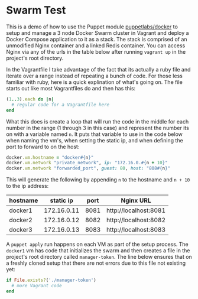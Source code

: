 # Swarm Test

This is a demo of how to use the Puppet module
[puppetlabs/docker](https://forge.puppet.com/puppetlabs/docker)
to setup and manage a 3 node Docker Swarm cluster in Vagrant and deploy a
Docker Compose application to it as a stack. The stack is comprised of an
unmodified Nginx container and a linked Redis container. You can access Nginx
via any of the urls in the table below after running `vagrant up` in the
project's root directory.

In the Vagrantfile I take advantage of the fact that its actually a ruby file
and iterate over a range instead of repeating a bunch of code. For those less
familiar with ruby, here is a quick explination of what's going on. The file
starts out like most Vagrantfiles do and then has this:

```ruby
(1..3).each do |n|
  # regular code for a Vagrantfile here
end
```

What this does is create a loop that will run the code in the middle for each
number in the range (1 through 3 in this case) and represent the number its on
with a variable named `n`. It puts that variable to use in the code below
when naming the vm's, when setting the static ip, and when defining the port to
forward to on the host:

```ruby
docker.vm.hostname = "docker#{n}"
docker.vm.network "private_network", ip: "172.16.0.#{n + 10}"
docker.vm.network "forwarded_port", guest: 80, host: "808#{n}"
```

This will generate the following by appending `n` to the hostname and `n + 10`
to the ip address:

| hostname | static ip   | port | Nginx URL             |
| -------- | ----------- | ---- | --------------------- |
| docker1  | 172.16.0.11 | 8081 | http://localhost:8081 |
| docker2  | 172.16.0.12 | 8082 | http://localhost:8082 |
| docker3  | 172.16.0.13 | 8083 | http://localhost:8083 |

A `puppet apply` run happens on each VM as part of the setup process. The
`docker1` vm has code that initializes the swarm and then creates a file in the
project's root directory called `manager-token`. The line below ensures that
on a freshly cloned setup that there are not errors due to this file not
existing yet:

```ruby
if File.exists?('./manager-token')
  # more Vagrant code
end
```

